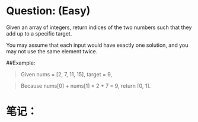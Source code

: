 # Question: (Easy)

Given an array of integers, return indices of the two numbers such that they add up to a specific target.

You may assume that each input would have exactly one solution, and you may not use the same element twice.

##Example:

>Given nums = [2, 7, 11, 15], target = 9,

>Because nums[0] + nums[1] = 2 + 7 = 9,
>return [0, 1].

# 笔记：

